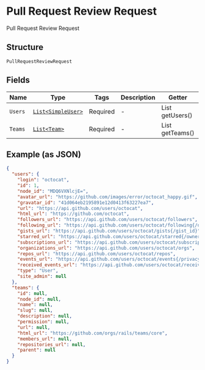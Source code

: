 
# Pull Request Review Request

Pull Request Review Request

## Structure

`PullRequestReviewRequest`

## Fields

| Name | Type | Tags | Description | Getter | Setter |
|  --- | --- | --- | --- | --- | --- |
| `Users` | [`List<SimpleUser>`](../../doc/models/simple-user.md) | Required | - | List<SimpleUser> getUsers() | setUsers(List<SimpleUser> users) |
| `Teams` | [`List<Team>`](../../doc/models/team.md) | Required | - | List<Team> getTeams() | setTeams(List<Team> teams) |

## Example (as JSON)

```json
{
  "users": {
    "login": "octocat",
    "id": 1,
    "node_id": "MDQ6VXNlcjE=",
    "avatar_url": "https://github.com/images/error/octocat_happy.gif",
    "gravatar_id": "41d064eb2195891e12d0413f63227ea7",
    "url": "https://api.github.com/users/octocat",
    "html_url": "https://github.com/octocat",
    "followers_url": "https://api.github.com/users/octocat/followers",
    "following_url": "https://api.github.com/users/octocat/following{/other_user}",
    "gists_url": "https://api.github.com/users/octocat/gists{/gist_id}",
    "starred_url": "https://api.github.com/users/octocat/starred{/owner}{/repo}",
    "subscriptions_url": "https://api.github.com/users/octocat/subscriptions",
    "organizations_url": "https://api.github.com/users/octocat/orgs",
    "repos_url": "https://api.github.com/users/octocat/repos",
    "events_url": "https://api.github.com/users/octocat/events{/privacy}",
    "received_events_url": "https://api.github.com/users/octocat/received_events",
    "type": "User",
    "site_admin": null
  },
  "teams": {
    "id": null,
    "node_id": null,
    "name": null,
    "slug": null,
    "description": null,
    "permission": null,
    "url": null,
    "html_url": "https://github.com/orgs/rails/teams/core",
    "members_url": null,
    "repositories_url": null,
    "parent": null
  }
}
```

